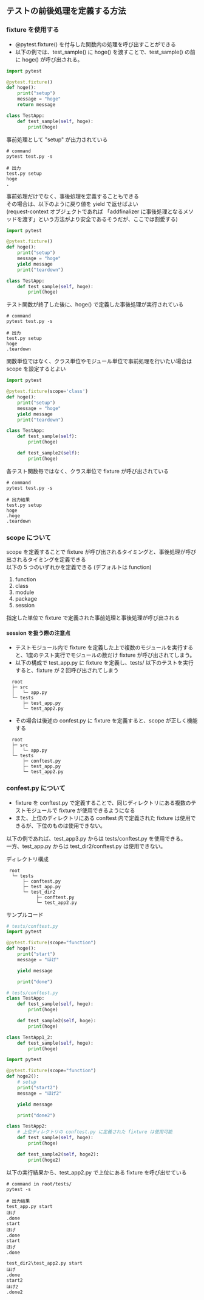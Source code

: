 

## テストの前後処理を定義する方法
### fixture を使用する
 - @pytest.fixture() を付与した関数内の処理を呼び出すことができる
 - 以下の例では、test_sample() に hoge() を渡すことで、test_sample() の前に hoge() が呼び出される。

```python:test.py
import pytest

@pytest.fixture()
def hoge():
    print("setup")
    message = "hoge"
    return message

class TestApp:
    def test_sample(self, hoge):
        print(hoge)
```

 事前処理として "setup" が出力されている

``` shell
# command
pytest test.py -s

# 出力
test.py setup
hoge
.
```

 事前処理だけでなく、事後処理を定義することもできる  
 その場合は、以下のように戻り値を yield で返せばよい  
 (request-context オブジェクトであれば 「addfinalizer に事後処理となるメソッドを渡す」という方法がより安全であるそうだが、ここでは割愛する)  

```python
import pytest

@pytest.fixture()
def hoge():
    print("setup")
    message = "hoge"
    yield message
    print("teardown")

class TestApp:
    def test_sample(self, hoge):
        print(hoge)
```

 テスト関数が終了した後に、hoge() で定義した事後処理が実行されている

``` shell
# command
pytest test.py -s

# 出力
test.py setup
hoge
.teardown
```

 関数単位ではなく、クラス単位やモジュール単位で事前処理を行いたい場合は scope を設定するとよい  

```python
import pytest

@pytest.fixture(scope='class')
def hoge():
    print("setup")
    message = "hoge"
    yield message
    print("teardown")

class TestApp:
    def test_sample(self):
        print(hoge)

    def test_sample2(self):
        print(hoge)
```

 各テスト関数毎ではなく、クラス単位で fixture が呼び出されている

``` shell
# command
pytest test.py -s

# 出力結果
test.py setup
hoge
.hoge
.teardown
```

### scope について
 scope を定義することで fixture が呼び出されるタイミングと、事後処理が呼び出されるタイミングを定義できる  
 以下の 5 つのいずれかを定義できる (デフォルトは function)  
 1. function
 1. class
 1. module
 1. package
 1. session

 指定した単位で fixture で定義された事前処理と事後処理が呼び出される

#### session を扱う際の注意点
 - テストモジュール内で fixture を定義した上で複数のモジュールを実行すると、1度のテスト実行でモジュールの数だけ fixture が呼び出されてしまう。
 - 以下の構成で test_app.py に fixture を定義し、tests/ 以下のテストを実行すると、fixture が 2 回呼び出されてしまう

```
  root
  ├─ src
  │   └─ app.py
  └─ tests
      ├─ test_app.py
      └─ test_app2.py
```

 - その場合は後述の confest.py に fixture を定義すると、scope が正しく機能する

```
  root
  ├─ src
  │   └─ app.py
  └─ tests
      ├─ conftest.py
      ├─ test_app.py
      └─ test_app2.py
```

### confest.py について
 - fixture を conftest.py で定義することで、同じディレクトリにある複数のテストモジュールで fixture が使用できるようになる
 - また、上位のディレクトリにある conftest 内で定義された fixture は使用できるが、下位のものは使用できない。

 以下の例であれば、test_app3.py からは tests/conftest.py を使用できる。  
 一方、test_app.py からは test_dir2/conftest.py は使用できない。

ディレクトリ構成
```
 root
  └─ tests
      ├─ conftest.py
      ├─ test_app.py
      └─ test_dir2
           ├─ conftest.py
           └─ test_app2.py
```
サンプルコード
```python:tests/conftest.py
# tests/conftest.py
import pytest

@pytest.fixture(scope="function")
def hoge():
    print("start")
    message = "ほげ"

    yield message

    print("done")
```
```python:tests/test_app.py
# tests/conftest.py
class TestApp:
    def test_sample(self, hoge):
        print(hoge)

    def test_sample2(self, hoge):
        print(hoge)

class TestApp1_2:
    def test_sample(self, hoge):
        print(hoge)
```
```python:test_dir2/conftest.py
import pytest

@pytest.fixture(scope="function")
def hoge2():
    # setup
    print("start2")
    message = "ほげ2"

    yield message

    print("done2")
```
```python:test_dir2/test_app2.py
class TestApp2:
    # 上位ディレクトリの conftest.py に定義された fixture は使用可能
    def test_sample(self, hoge):
        print(hoge)

    def test_sample2(self, hoge2):
        print(hoge2)
```
以下の実行結果から、test_app2.py で上位にある fixture を呼び出せている
``` shell
# command in root/tests/
pytest -s

# 出力結果
test_app.py start
ほげ
.done
start
ほげ
.done
start
ほげ
.done

test_dir2\test_app2.py start
ほげ
.done
start2
ほげ2
.done2
```